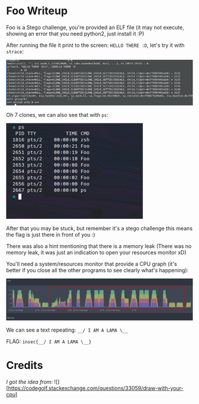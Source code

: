# Foo Writeup

Foo is a Stego challenge, you're provided an ELF file (it may not execute, showing an error that you need python2, just install it :P)

After running the file it print to the screen: `HELLO THERE :D`, let's try it with `strace`:

![](Foo_1.png)

Oh 7 clones, we can also see that with `ps`:

![](Foo_2.png)

After that you may be stuck, but remember it's a stego challenge this means the flag is just there in front of you :)

There was also a hint mentioning that there is a memory leak (There was no memory leak, it was just an indication to open your resources monitor xD)

You'll need a system/resources monitor that provide a CPU graph (it's better if you close all the other programs to see clearly what's happening):

![](Foo_3.png)

We can see a text repeating: `__/ I AM A LAMA \__`

FLAG: `insec{__/ I AM A LAMA \__}`

# Credits

_I got the idea from:_ ![][https://codegolf.stackexchange.com/questions/33059/draw-with-your-cpu]
